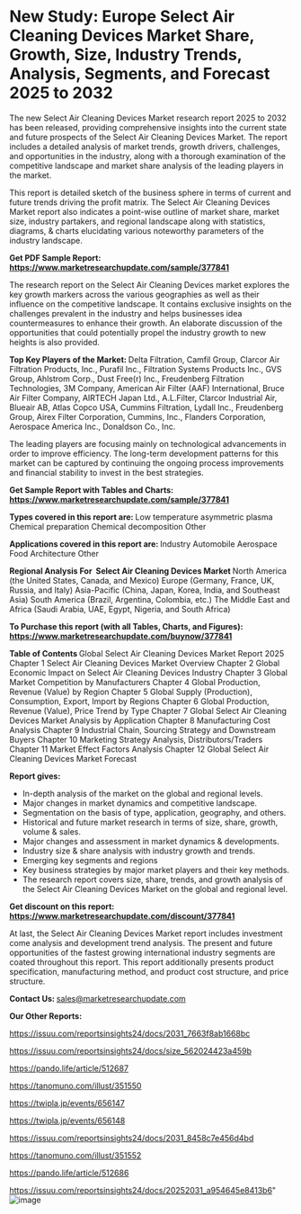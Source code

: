 # New Study: Europe Select Air Cleaning Devices Market Share, Growth, Size, Industry Trends, Analysis, Segments, and Forecast 2025 to 2032

The new Select Air Cleaning Devices Market research report 2025 to 2032 has been released, providing comprehensive insights into the current state and future prospects of the Select Air Cleaning Devices Market. The report includes a detailed analysis of market trends, growth drivers, challenges, and opportunities in the industry, along with a thorough examination of the competitive landscape and market share analysis of the leading players in the market.

This report is detailed sketch of the business sphere in terms of current and future trends driving the profit matrix. The Select Air Cleaning Devices Market report also indicates a point-wise outline of market share, market size, industry partakers, and regional landscape along with statistics, diagrams, &amp; charts elucidating various noteworthy parameters of the industry landscape.

<strong><b>Get PDF Sample Report: <a href=https://www.marketresearchupdate.com/sample/377841>https://www.marketresearchupdate.com/sample/377841</a></b></strong>

The research report on the Select Air Cleaning Devices market explores the key growth markers across the various geographies as well as their influence on the competitive landscape. It contains exclusive insights on the challenges prevalent in the industry and helps businesses idea countermeasures to enhance their growth. An elaborate discussion of the opportunities that could potentially propel the industry growth to new heights is also provided.

<strong><b>Top Key Players of the Market:
</b></strong>Delta Filtration, Camfil Group, Clarcor Air Filtration Products, Inc., Purafil Inc., Filtration Systems Products Inc., GVS Group, Ahlstrom Corp., Dust Free(r) Inc., Freudenberg Filtration Technologies, 3M Company, American Air Filter (AAF) International, Bruce Air Filter Company, AIRTECH Japan Ltd., A.L.Filter, Clarcor Industrial Air, Blueair AB, Atlas Copco USA, Cummins Filtration, Lydall Inc., Freudenberg Group, Airex Filter Corporation, Cummins, Inc., Flanders Corporation, Aerospace America Inc., Donaldson Co., Inc.<strong><b>
</b></strong>

The leading players are focusing mainly on technological advancements in order to improve efficiency. The long-term development patterns for this market can be captured by continuing the ongoing process improvements and financial stability to invest in the best strategies.

<strong><b>Get Sample Report with Tables and Charts: <a href=https://www.marketresearchupdate.com/sample/377841>https://www.marketresearchupdate.com/sample/377841</a></b></strong>

<strong><b>Types covered in this report are:
</b></strong>Low temperature asymmetric plasma
Chemical preparation
Chemical decomposition
Other<strong><b>
</b></strong>

<strong><b>Applications covered in this report are:
</b></strong>Industry
Automobile
Aerospace
Food
Architecture
Other<strong><b>
</b></strong>

<strong><b>Regional Analysis For  Select Air Cleaning Devices Market</b></strong><strong><b>
</b></strong>North America (the United States, Canada, and Mexico)
Europe (Germany, France, UK, Russia, and Italy)
Asia-Pacific (China, Japan, Korea, India, and Southeast Asia)
South America (Brazil, Argentina, Colombia, etc.)
The Middle East and Africa (Saudi Arabia, UAE, Egypt, Nigeria, and South Africa)

<strong><b>To Purchase this report (with all Tables, Charts, and Figures): <a href=https://www.marketresearchupdate.com/buynow/377841>https://www.marketresearchupdate.com/buynow/377841</a></b></strong>

<strong><b>Table of Contents</b></strong><strong><b>
</b></strong>Global Select Air Cleaning Devices Market Report 2025
Chapter 1 Select Air Cleaning Devices Market Overview
Chapter 2 Global Economic Impact on Select Air Cleaning Devices Industry
Chapter 3 Global Market Competition by Manufacturers
Chapter 4 Global Production, Revenue (Value) by Region
Chapter 5 Global Supply (Production), Consumption, Export, Import by Regions
Chapter 6 Global Production, Revenue (Value), Price Trend by Type
Chapter 7 Global Select Air Cleaning Devices Market Analysis by Application
Chapter 8 Manufacturing Cost Analysis
Chapter 9 Industrial Chain, Sourcing Strategy and Downstream Buyers
Chapter 10 Marketing Strategy Analysis, Distributors/Traders
Chapter 11 Market Effect Factors Analysis
Chapter 12 Global Select Air Cleaning Devices Market Forecast

<strong><b>Report gives:</b></strong>

- In-depth analysis of the market on the global and regional levels.
- Major changes in market dynamics and competitive landscape.
- Segmentation on the basis of type, application, geography, and others.
- Historical and future market research in terms of size, share, growth, volume &amp; sales.
- Major changes and assessment in market dynamics &amp; developments.
- Industry size &amp; share analysis with industry growth and trends.
- Emerging key segments and regions
- Key business strategies by major market players and their key methods.
- The research report covers size, share, trends, and growth analysis of the Select Air Cleaning Devices Market on the global and regional level.

<strong><b>Get discount on this report: <a href=https://www.marketresearchupdate.com/discount/377841>https://www.marketresearchupdate.com/discount/377841</a></b></strong>

At last, the Select Air Cleaning Devices Market report includes investment come analysis and development trend analysis. The present and future opportunities of the fastest growing international industry segments are coated throughout this report. This report additionally presents product specification, manufacturing method, and product cost structure, and price structure.

<strong><b>Contact Us:
</b></strong>sales@marketresearchupdate.com

<strong>Our Other Reports:</strong>

<a href=https://issuu.com/reportsinsights24/docs/2031_7663f8ab1668bc>https://issuu.com/reportsinsights24/docs/2031_7663f8ab1668bc</a>

<a href=https://issuu.com/reportsinsights24/docs/size_562024423a459b>https://issuu.com/reportsinsights24/docs/size_562024423a459b</a>

<a href=https://pando.life/article/512687>https://pando.life/article/512687</a>

<a href=https://tanomuno.com/illust/351550>https://tanomuno.com/illust/351550</a>

<a href=https://twipla.jp/events/656147>https://twipla.jp/events/656147</a>

<a href=https://twipla.jp/events/656148>https://twipla.jp/events/656148</a>

<a href=https://issuu.com/reportsinsights24/docs/2031_8458c7e456d4bd>https://issuu.com/reportsinsights24/docs/2031_8458c7e456d4bd</a>

<a href=https://tanomuno.com/illust/351552>https://tanomuno.com/illust/351552</a>

<a href=https://pando.life/article/512686>https://pando.life/article/512686</a>

<a href=https://issuu.com/reportsinsights24/docs/20252031_a954645e8413b6>https://issuu.com/reportsinsights24/docs/20252031_a954645e8413b6</a>"
![image](https://github.com/user-attachments/assets/9b80a6eb-1222-4a42-b677-331188ccceb8)
